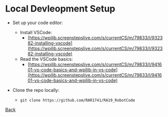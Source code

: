 # Local Devleopment Setup

- Set up your code editor:
  - Install VSCode:
    - [https://wpilib.screenstepslive.com/s/currentCS/m/79833/l/932382-installing-vscode](https://wpilib.screenstepslive.com/s/currentCS/m/79833/l/932382-installing-vscode)
  - Read the VSCode basics:
    - [https://wpilib.screenstepslive.com/s/currentCS/m/79833/l/941601-vs-code-basics-and-wpilib-in-vs-code](https://wpilib.screenstepslive.com/s/currentCS/m/79833/l/941601-vs-code-basics-and-wpilib-in-vs-code)

- Clone the repo locally:
  - `git clone https://github.com/RAR1741/RA19_RobotCode`

[Back](../README.md)
